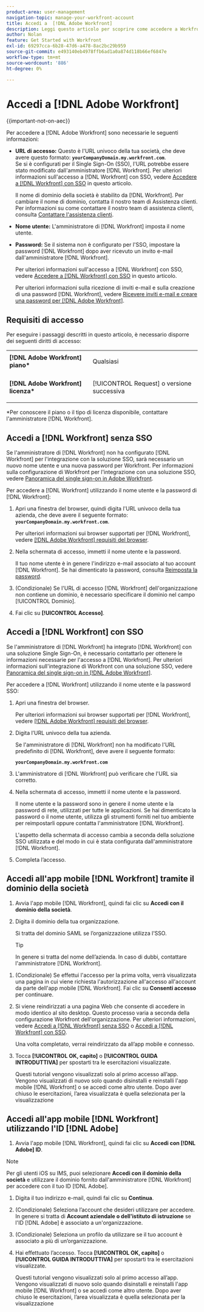 ```yaml
---
product-area: user-management
navigation-topic: manage-your-workfront-account
title: Accedi a  [!DNL Adobe Workfront]
description: Leggi questo articolo per scoprire come accedere a Workfront.
author: Nolan
feature: Get Started with Workfront
exl-id: 69297cca-6b28-47d6-a478-8ac2bc29b959
source-git-commit: e493140eb4978ffb6ad1a0a874d118b66ef6847e
workflow-type: tm+mt
source-wordcount: '886'
ht-degree: 0%

---
```


# Accedi a [!DNL Adobe Workfront]

{{important-not-on-aec}}

Per accedere a [!DNL Adobe Workfront] sono necessarie le seguenti informazioni:

* **URL di accesso:** Questo è l&#39;URL univoco della tua società, che deve avere questo formato: **`yourCompanyDomain.my.workfront.com`**.\
   Se si è configurati per il Single Sign-On (SSO), l&#39;URL potrebbe essere stato modificato dall&#39;amministratore [!DNL Workfront]. Per ulteriori informazioni sull&#39;accesso a [!DNL Workfront] con SSO, vedere [Accedere a  [!DNL Workfront] con SSO](#log-in-to-workfront-with-sso) in questo articolo.

  Il nome di dominio della società è stabilito da [!DNL Workfront]. Per cambiare il nome di dominio, contatta il nostro team di Assistenza clienti. Per informazioni su come contattare il nostro team di assistenza clienti, consulta [Contattare l&#39;assistenza clienti](../../../workfront-basics/tips-tricks-and-troubleshooting/contact-customer-support.md).

* **Nome utente:** L&#39;amministratore di [!DNL Workfront] imposta il nome utente.
* **Password:** Se il sistema non è configurato per l&#39;SSO, impostare la password [!DNL Workfront] dopo aver ricevuto un invito e-mail dall&#39;amministratore [!DNL Workfront].

  Per ulteriori informazioni sull&#39;accesso a [!DNL Workfront] con SSO, vedere [Accedere a  [!DNL Workfront] con SSO](#log-in-to-workfront-with-sso) in questo articolo.

  Per ulteriori informazioni sulla ricezione di inviti e-mail e sulla creazione di una password [!DNL Workfront], vedere [Ricevere inviti e-mail e creare una password per  [!DNL Adobe Workfront]](../../../workfront-basics/manage-your-account-and-profile/managing-your-workfront-account/receive-email-invitations.md).

## Requisiti di accesso

Per eseguire i passaggi descritti in questo articolo, è necessario disporre dei seguenti diritti di accesso:

<table style="table-layout:auto"> 
 <col> 
 </col> 
 <col> 
 </col> 
 <tbody> 
  <tr> 
   <td role="rowheader"><strong>[!DNL Adobe Workfront] piano*</strong></td> 
   <td> <p>Qualsiasi</p> </td> 
  </tr> 
  <tr> 
   <td role="rowheader"><strong>[!DNL Adobe Workfront] licenza*</strong></td> 
   <td> <p>[!UICONTROL Request] o versione successiva</p> </td> 
  </tr> 
 </tbody> 
</table>

&#42;Per conoscere il piano o il tipo di licenza disponibile, contattare l&#39;amministratore [!DNL Workfront].

## Accedi a [!DNL Workfront] senza SSO

Se l&#39;amministratore di [!DNL Workfront] non ha configurato [!DNL Workfront] per l&#39;integrazione con la soluzione SSO, sarà necessario un nuovo nome utente e una nuova password per Workfront. Per informazioni sulla configurazione di Workfront per l&#39;integrazione con una soluzione SSO, vedere [Panoramica del single sign-on in Adobe Workfront](../../../administration-and-setup/add-users/single-sign-on/sso-in-workfront.md).

Per accedere a [!DNL Workfront] utilizzando il nome utente e la password di [!DNL Workfront]:

1. Apri una finestra del browser, quindi digita l&#39;URL univoco della tua azienda, che deve avere il seguente formato: **`yourCompanyDomain.my.workfront.com`**.

   Per ulteriori informazioni sui browser supportati per [!DNL Workfront], vedere [[!DNL Adobe Workfront] requisiti del browser](../../../workfront-basics/workfront-browser-requirements.md).

1. Nella schermata di accesso, immetti il nome utente e la password.

   Il tuo nome utente è in genere l&#39;indirizzo e-mail associato al tuo account [!DNL Workfront]. Se hai dimenticato la password, consulta [Reimposta la password](../../../workfront-basics/manage-your-account-and-profile/managing-your-workfront-account/reset-your-password.md).

1. (Condizionale) Se l&#39;URL di accesso [!DNL Workfront] dell&#39;organizzazione non contiene un dominio, è necessario specificare il dominio nel campo [!UICONTROL Dominio].
1. Fai clic su **[!UICONTROL Accesso]**.

## Accedi a [!DNL Workfront] con SSO

Se l&#39;amministratore di [!DNL Workfront] ha integrato [!DNL Workfront] con una soluzione Single Sign-On, è necessario contattarlo per ottenere le informazioni necessarie per l&#39;accesso a [!DNL Workfront]. Per ulteriori informazioni sull&#39;integrazione di Workfront con una soluzione SSO, vedere [Panoramica del single sign-on in [!DNL Adobe Workfront]](../../../administration-and-setup/add-users/single-sign-on/sso-in-workfront.md).

Per accedere a [!DNL Workfront] utilizzando il nome utente e la password SSO:

1. Apri una finestra del browser.

   Per ulteriori informazioni sui browser supportati per [!DNL Workfront], vedere [[!DNL Adobe Workfront] requisiti del browser](../../../workfront-basics/workfront-browser-requirements.md).

1. Digita l’URL univoco della tua azienda.

   Se l&#39;amministratore di [!DNL Workfront] non ha modificato l&#39;URL predefinito di [!DNL Workfront], deve avere il seguente formato:

   **`yourCompanyDomain.my.workfront.com`**

1. L&#39;amministratore di [!DNL Workfront] può verificare che l&#39;URL sia corretto.
1. Nella schermata di accesso, immetti il nome utente e la password.

   Il nome utente e la password sono in genere il nome utente e la password di rete, utilizzati per tutte le applicazioni. Se hai dimenticato la password o il nome utente, utilizza gli strumenti forniti nel tuo ambiente per reimpostarli oppure contatta l&#39;amministratore [!DNL Workfront].

   L&#39;aspetto della schermata di accesso cambia a seconda della soluzione SSO utilizzata e del modo in cui è stata configurata dall&#39;amministratore [!DNL Workfront].

1. Completa l’accesso.

## Accedi all&#39;app mobile [!DNL Workfront] tramite il dominio della società

1. Avvia l&#39;app mobile [!DNL Workfront], quindi fai clic su **Accedi con il dominio della società**.

1. Digita il dominio della tua organizzazione.

   Si tratta del dominio SAML se l’organizzazione utilizza l’SSO.

   >[!TIP]
   >
   >In genere si tratta del nome dell’azienda. In caso di dubbi, contattare l&#39;amministratore [!DNL Workfront].

<!--1. Specify the [!DNL Workfront] URL for your company or the link to your SAML authentication portal.

   The [!DNL Workfront] URL should display in the following format:
   **`yourDomain.my.workfront.com`**

   For example:

   **`swains.my.workfront.com`**

1. If you are logging in with you SAML credentials, follow the login steps from your SAML authentication portal.

   Your [!DNL Workfront] administrator must enable SAML 2.0 authentication with the [!DNL Workfront] web application in order to log in with your SAML credentials. For information about how to enable SAML 2.0, see the section [Configure [!DNL Adobe Workfront] with SAML 2.0](../../../administration-and-setup/add-users/single-sign-on/configure-workfront-saml-2.md#saml-with-workfront-web-app) in the article [Configure [!DNL Adobe Workfront] with SAML 2.0](../../../administration-and-setup/add-users/single-sign-on/configure-workfront-saml-2.md). If you cannot log in as described in this section, contact your Workfront administrator.

1. Tap **[!UICONTROL Continue in browser]**.
1. Specify the **[!UICONTROL Username]** of your [!DNL Workfront] account or SAML user.
1. Specify the **[!UICONTROL Password]** for your [!DNL Workfront] account or SAML user.-->

1. (Condizionale) Se effettui l&#39;accesso per la prima volta, verrà visualizzata una pagina in cui viene richiesta l&#39;autorizzazione all&#39;accesso all&#39;account da parte dell&#39;app mobile [!DNL Workfront]. Fai clic su **Consenti accesso** per continuare.

1. Si viene reindirizzati a una pagina Web che consente di accedere in modo identico al sito desktop. Questo processo varia a seconda della configurazione Workfront dell&#39;organizzazione. Per ulteriori informazioni, vedere [Accedi a [!DNL Workfront] senza SSO](#log-in-to-workfront-without-sso) o [Accedi a [!DNL Workfront] con SSO](#log-in-to-workfront-with-sso).

   Una volta completato, verrai reindirizzato da all’app mobile e connesso.

1. Tocca **[!UICONTROL OK, capito]** o **[!UICONTROL GUIDA INTRODUTTIVA]** per spostarti tra le esercitazioni visualizzate.

   Questi tutorial vengono visualizzati solo al primo accesso all’app. Vengono visualizzati di nuovo solo quando disinstalli e reinstalli l&#39;app mobile [!DNL Workfront] o se accedi come altro utente. Dopo aver chiuso le esercitazioni, l’area visualizzata è quella selezionata per la visualizzazione

## Accedi all&#39;app mobile [!DNL Workfront] utilizzando l&#39;ID [!DNL Adobe]

1. Avvia l&#39;app mobile [!DNL Workfront], quindi fai clic su **Accedi con [!DNL Adobe] ID**.

>[!NOTE]
>
>Per gli utenti iOS su IMS, puoi selezionare **Accedi con il dominio della società** e utilizzare il dominio fornito dall&#39;amministratore [!DNL Workfront] per accedere con il tuo ID [!DNL Adobe].

1. Digita il tuo indirizzo e-mail, quindi fai clic su **Continua**.

1. (Condizionale) Seleziona l’account che desideri utilizzare per accedere. In genere si tratta di **Account aziendale o dell&#39;istituto di istruzione** se l&#39;ID [!DNL Adobe] è associato a un&#39;organizzazione.

1. (Condizionale) Seleziona un profilo da utilizzare se il tuo account è associato a più di un’organizzazione.

1. Hai effettuato l’accesso. Tocca **[!UICONTROL OK, capito]** o **[!UICONTROL GUIDA INTRODUTTIVA]** per spostarti tra le esercitazioni visualizzate.

   Questi tutorial vengono visualizzati solo al primo accesso all’app. Vengono visualizzati di nuovo solo quando disinstalli e reinstalli l&#39;app mobile [!DNL Workfront] o se accedi come altro utente. Dopo aver chiuso le esercitazioni, l’area visualizzata è quella selezionata per la visualizzazione